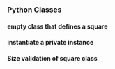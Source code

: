 ### Python Classes
#### empty class that defines a square
#### instantiate a private instance
#### Size validation of square class
